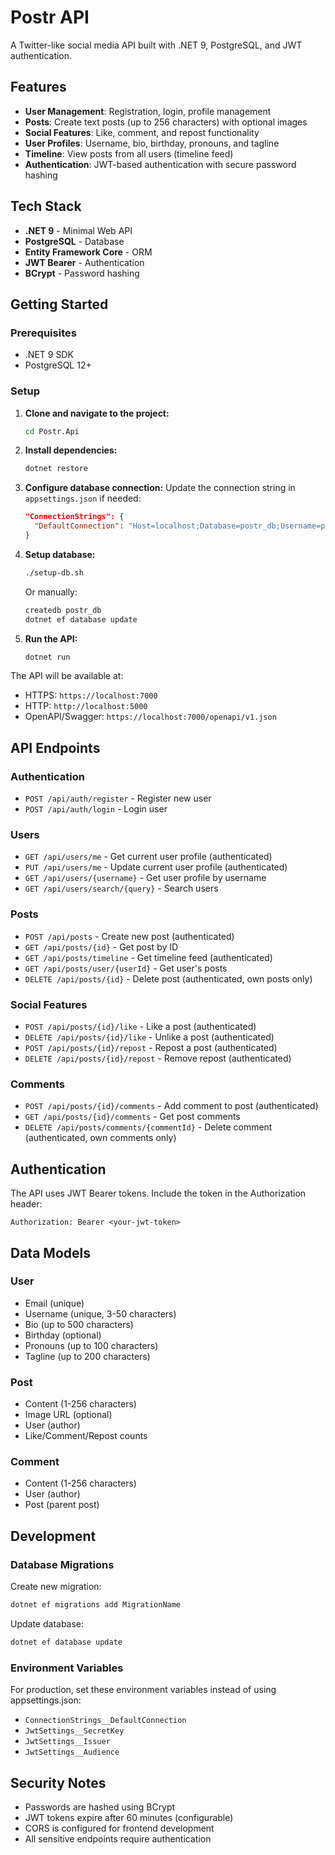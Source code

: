 # Postr API

A Twitter-like social media API built with .NET 9, PostgreSQL, and JWT authentication.

## Features

- **User Management**: Registration, login, profile management
- **Posts**: Create text posts (up to 256 characters) with optional images
- **Social Features**: Like, comment, and repost functionality
- **User Profiles**: Username, bio, birthday, pronouns, and tagline
- **Timeline**: View posts from all users (timeline feed)
- **Authentication**: JWT-based authentication with secure password hashing

## Tech Stack

- **.NET 9** - Minimal Web API
- **PostgreSQL** - Database
- **Entity Framework Core** - ORM
- **JWT Bearer** - Authentication
- **BCrypt** - Password hashing

## Getting Started

### Prerequisites

- .NET 9 SDK
- PostgreSQL 12+

### Setup

1. **Clone and navigate to the project:**
   ```bash
   cd Postr.Api
   ```

2. **Install dependencies:**
   ```bash
   dotnet restore
   ```

3. **Configure database connection:**
   Update the connection string in `appsettings.json` if needed:
   ```json
   "ConnectionStrings": {
     "DefaultConnection": "Host=localhost;Database=postr_db;Username=postgres;Password=postgres"
   }
   ```

4. **Setup database:**
   ```bash
   ./setup-db.sh
   ```
   
   Or manually:
   ```bash
   createdb postr_db
   dotnet ef database update
   ```

5. **Run the API:**
   ```bash
   dotnet run
   ```

The API will be available at:
- HTTPS: `https://localhost:7000`
- HTTP: `http://localhost:5000`
- OpenAPI/Swagger: `https://localhost:7000/openapi/v1.json`

## API Endpoints

### Authentication
- `POST /api/auth/register` - Register new user
- `POST /api/auth/login` - Login user

### Users
- `GET /api/users/me` - Get current user profile (authenticated)
- `PUT /api/users/me` - Update current user profile (authenticated)
- `GET /api/users/{username}` - Get user profile by username
- `GET /api/users/search/{query}` - Search users

### Posts
- `POST /api/posts` - Create new post (authenticated)
- `GET /api/posts/{id}` - Get post by ID
- `GET /api/posts/timeline` - Get timeline feed (authenticated)
- `GET /api/posts/user/{userId}` - Get user's posts
- `DELETE /api/posts/{id}` - Delete post (authenticated, own posts only)

### Social Features
- `POST /api/posts/{id}/like` - Like a post (authenticated)
- `DELETE /api/posts/{id}/like` - Unlike a post (authenticated)
- `POST /api/posts/{id}/repost` - Repost a post (authenticated)
- `DELETE /api/posts/{id}/repost` - Remove repost (authenticated)

### Comments
- `POST /api/posts/{id}/comments` - Add comment to post (authenticated)
- `GET /api/posts/{id}/comments` - Get post comments
- `DELETE /api/posts/comments/{commentId}` - Delete comment (authenticated, own comments only)

## Authentication

The API uses JWT Bearer tokens. Include the token in the Authorization header:

```
Authorization: Bearer <your-jwt-token>
```

## Data Models

### User
- Email (unique)
- Username (unique, 3-50 characters)
- Bio (up to 500 characters)
- Birthday (optional)
- Pronouns (up to 100 characters)
- Tagline (up to 200 characters)

### Post
- Content (1-256 characters)
- Image URL (optional)
- User (author)
- Like/Comment/Repost counts

### Comment
- Content (1-256 characters)
- User (author)
- Post (parent post)

## Development

### Database Migrations

Create new migration:
```bash
dotnet ef migrations add MigrationName
```

Update database:
```bash
dotnet ef database update
```

### Environment Variables

For production, set these environment variables instead of using appsettings.json:
- `ConnectionStrings__DefaultConnection`
- `JwtSettings__SecretKey`
- `JwtSettings__Issuer`
- `JwtSettings__Audience`

## Security Notes

- Passwords are hashed using BCrypt
- JWT tokens expire after 60 minutes (configurable)
- CORS is configured for frontend development
- All sensitive endpoints require authentication

